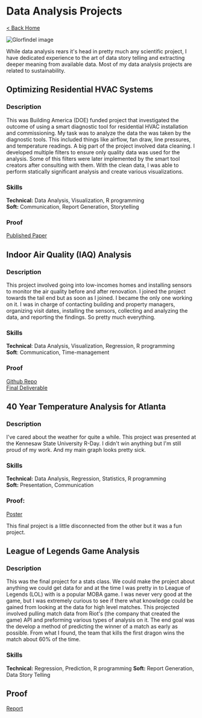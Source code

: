 # Data Analysis Projects

[< Back Home](/)

![Glorfindel image](/images/glorfindel.png)

While data analysis rears it's head in pretty much any scientific project, I have dedicated experience to the art of data story telling and extracting deeper meaning from available data. Most of my data analysis projects are related to sustainability.

## Optimizing Residential HVAC Systems

### Description

This was Building America (DOE) funded project that investigated the outcome of using a smart diagnostic tool for residential HVAC installation and commissioning. My task was to analyze the data the was taken by the diagnostic tools. This included things like airflow, fan draw, line pressures, and temperature readings. A big part of the project involved data cleaning. I developed multiple filters to ensure only quality data was used for the analysis. Some of this filters were later implemented by the smart tool creators after consulting with them. With the clean data, I was able to perform statically significant analysis and create various visualizations.

### Skills
**Technical:**  Data Analysis, Visualization, R programming  
**Soft:** Communication, Report Generation, Storytelling

### Proof
[Published Paper](https://www.osti.gov/biblio/2406423)

## Indoor Air Quality (IAQ) Analysis

### Description

This project involved going into low-incomes homes and installing sensors to monitor the air quality before and after renovation. I joined the project towards the tail end but as soon as I joined. I became the only one working on it. I was in charge of contacting building and property managers, organizing visit dates, installing the sensors, collecting and analyzing the data, and reporting the findings. So pretty much everything.

### Skills

**Technical**: Data Analysis, Visualization, Regression, R programming  
**Soft**: Communication, Time-management

### Proof
[Github Repo](https://github.com/zdelk/sf\_Kresge)  
[Final Deliverable](https://link.com/to\_pdf\_maybe)

## 40 Year Temperature Analysis for Atlanta

### Description

I've cared about the weather for quite a while. This project was presented at the Kennesaw State University R-Day. I didn't win anything but I'm still proud of my work. And my main graph looks pretty sick.

### Skills

**Technical:** Data Analysis, Regression, Statistics, R programming  
**Soft:** Presentation, Communication

### Proof:

[Poster](https://link.com/my\_poster)

This final project is a little disconnected from the other but it was a fun project.

## League of Legends Game Analysis

### Description

This was the final project for a stats class. We could make the project about anything we could get data for and at the time I was pretty in to League of Legends (LOL) with is a popular MOBA game. I was never very good at the game, but I was extremely curious to see if there what knowledge could be gained from looking at the data for high level matches. This projected involved pulling match data from Riot's (the company that created the game) API and preforming various types of analysis on it. The end goal was the develop a method of predicting the winner of a match as early as possible. From what I found, the team that kills the first dragon wins the match about 60% of the time.

### Skills

**Technical:** Regression, Prediction, R programming
**Soft:** Report Generation, Data Story Telling

## Proof

[Report](https://link.com/loldata)
